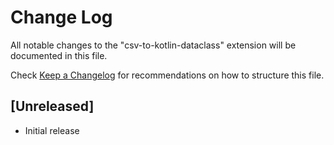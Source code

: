 # Change Log

All notable changes to the "csv-to-kotlin-dataclass" extension will be documented in this file.

Check [Keep a Changelog](http://keepachangelog.com/) for recommendations on how to structure this file.

## [Unreleased]

- Initial release
